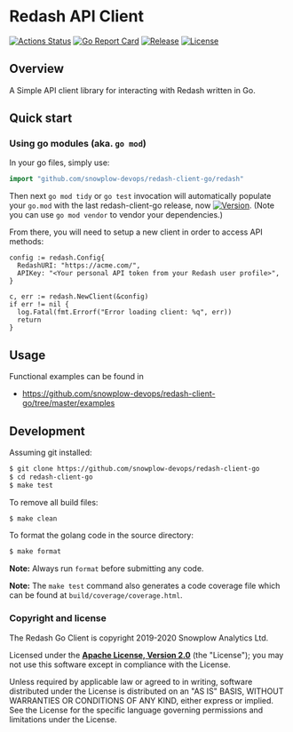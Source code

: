 # Redash API Client #
[![Actions Status][actions-image]][actions] [![Go Report Card][goreport-image]][goreport] [![Release][release-image]][releases] [![License][license-image]][license]

## Overview ##

A Simple API client library for interacting with Redash written in Go. 

## Quick start ##

### Using go modules (aka. `go mod`) ###

In your go files, simply use:
```go
import "github.com/snowplow-devops/redash-client-go/redash"
```

Then next `go mod tidy` or `go test` invocation will automatically
populate your `go.mod` with the last redash-client-go release, now
[![Version](https://img.shields.io/github/tag/snowplow-devops/redash-client-go.svg)](https://github.com/snowplow-devops/redash-client-go/releases).
(Note you can use `go mod vendor` to vendor your dependencies.)

From there, you will need to setup a new client in order to access API methods:
```
config := redash.Config{
  RedashURI: "https://acme.com/",
  APIKey: "<Your personal API token from your Redash user profile>",
}

c, err := redash.NewClient(&config)
if err != nil {
  log.Fatal(fmt.Errorf("Error loading client: %q", err))
  return
}
```

## Usage ##

Functional examples can be found in
* https://github.com/snowplow-devops/redash-client-go/tree/master/examples 

## Development ##

Assuming git installed:

```bash
$ git clone https://github.com/snowplow-devops/redash-client-go
$ cd redash-client-go
$ make test
```

To remove all build files:

```bash
$ make clean
```

To format the golang code in the source directory:

```bash
$ make format
```

**Note:** Always run `format` before submitting any code.

**Note:** The `make test` command also generates a code coverage file which can be found at `build/coverage/coverage.html`.

### Copyright and license

The Redash Go Client is copyright 2019-2020 Snowplow Analytics Ltd.

Licensed under the **[Apache License, Version 2.0][license]** (the "License");
you may not use this software except in compliance with the License.

Unless required by applicable law or agreed to in writing, software
distributed under the License is distributed on an "AS IS" BASIS,
WITHOUT WARRANTIES OR CONDITIONS OF ANY KIND, either express or implied.
See the License for the specific language governing permissions and
limitations under the License.

[actions-image]: https://github.com/snowplow-devops/redash-client-go/workflows/ci/badge.svg
[actions]: https://github.com/snowplow-devops/redash-client-go/actions

[release-image]: https://img.shields.io/github/v/release/snowplow-devops/redash-client-go?style=flat&color=6ad7e5
[releases]: https://github.com/snowplow-devops/redash-client-go/releases

[license-image]: http://img.shields.io/badge/license-Apache--2-blue.svg?style=flat
[license]: http://www.apache.org/licenses/LICENSE-2.0

[goreport-image]: https://goreportcard.com/badge/github.com/snowplow-devops/redash-client-go
[goreport]: https://goreportcard.com/report/github.com/snowplow-devops/redash-client-go
